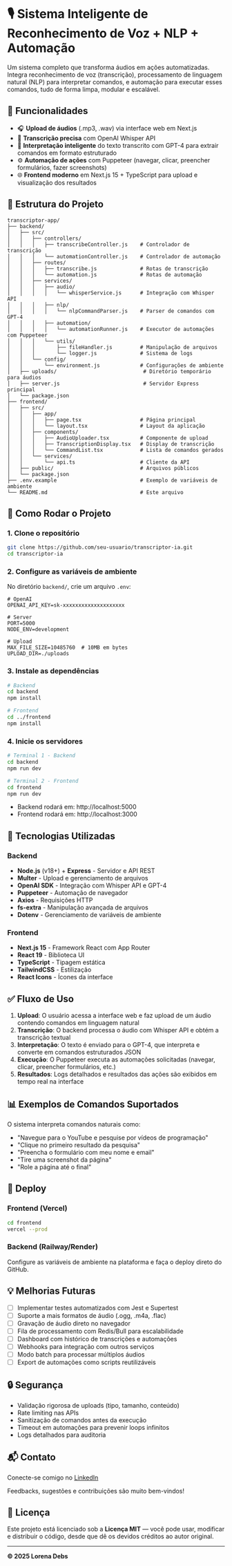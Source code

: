 # 🎙️ Sistema Inteligente de Reconhecimento de Voz + NLP + Automação

Um sistema completo que transforma áudios em ações automatizadas.
Integra reconhecimento de voz (transcrição), processamento de linguagem natural (NLP) para interpretar comandos, e automação para executar esses comandos, tudo de forma limpa, modular e escalável.

## 📌 Funcionalidades

- 🎧 **Upload de áudios** (.mp3, .wav) via interface web em Next.js
- 🧠 **Transcrição precisa** com OpenAI Whisper API
- 🤖 **Interpretação inteligente** do texto transcrito com GPT-4 para extrair comandos em formato estruturado
- ⚙️ **Automação de ações** com Puppeteer (navegar, clicar, preencher formulários, fazer screenshots)
- 🌐 **Frontend moderno** em Next.js 15 + TypeScript para upload e visualização dos resultados

## 📁 Estrutura do Projeto

```
transcriptor-app/
├── backend/
│   ├── src/
│   │   ├── controllers/
│   │   │   ├── transcribeController.js    # Controlador de transcrição
│   │   │   └── automationController.js    # Controlador de automação
│   │   ├── routes/
│   │   │   ├── transcribe.js              # Rotas de transcrição
│   │   │   └── automation.js              # Rotas de automação
│   │   ├── services/
│   │   │   ├── audio/
│   │   │   │   └── whisperService.js      # Integração com Whisper API
│   │   │   ├── nlp/
│   │   │   │   └── nlpCommandParser.js    # Parser de comandos com GPT-4
│   │   │   ├── automation/
│   │   │   │   └── automationRunner.js    # Executor de automações com Puppeteer
│   │   │   └── utils/
│   │   │       ├── fileHandler.js         # Manipulação de arquivos
│   │   │       └── logger.js              # Sistema de logs
│   │   └── config/
│   │       └── environment.js             # Configurações de ambiente
│   ├── uploads/                            # Diretório temporário para áudios
│   ├── server.js                           # Servidor Express principal
│   └── package.json
├── frontend/
│   ├── src/
│   │   ├── app/
│   │   │   ├── page.tsx                   # Página principal
│   │   │   └── layout.tsx                 # Layout da aplicação
│   │   ├── components/
│   │   │   ├── AudioUploader.tsx          # Componente de upload
│   │   │   ├── TranscriptionDisplay.tsx   # Display de transcrição
│   │   │   └── CommandList.tsx            # Lista de comandos gerados
│   │   └── services/
│   │       └── api.ts                     # Cliente da API
│   ├── public/                            # Arquivos públicos
│   └── package.json
├── .env.example                           # Exemplo de variáveis de ambiente
└── README.md                              # Este arquivo
```

## 🚀 Como Rodar o Projeto

### 1. Clone o repositório
```bash
git clone https://github.com/seu-usuario/transcriptor-ia.git
cd transcriptor-ia
```

### 2. Configure as variáveis de ambiente
No diretório `backend/`, crie um arquivo `.env`:

```env
# OpenAI
OPENAI_API_KEY=sk-xxxxxxxxxxxxxxxxxxxx

# Server
PORT=5000
NODE_ENV=development

# Upload
MAX_FILE_SIZE=10485760  # 10MB em bytes
UPLOAD_DIR=./uploads
```

### 3. Instale as dependências

```bash
# Backend
cd backend
npm install

# Frontend
cd ../frontend
npm install
```

### 4. Inicie os servidores

```bash
# Terminal 1 - Backend
cd backend
npm run dev

# Terminal 2 - Frontend
cd frontend
npm run dev
```

- Backend rodará em: http://localhost:5000
- Frontend rodará em: http://localhost:3000

## 🔧 Tecnologias Utilizadas

### Backend
- **Node.js** (v18+) + **Express** - Servidor e API REST
- **Multer** - Upload e gerenciamento de arquivos
- **OpenAI SDK** - Integração com Whisper API e GPT-4
- **Puppeteer** - Automação de navegador
- **Axios** - Requisições HTTP
- **fs-extra** - Manipulação avançada de arquivos
- **Dotenv** - Gerenciamento de variáveis de ambiente

### Frontend
- **Next.js 15** - Framework React com App Router
- **React 19** - Biblioteca UI
- **TypeScript** - Tipagem estática
- **TailwindCSS** - Estilização
- **React Icons** - Ícones da interface

## ✅ Fluxo de Uso

1. **Upload**: O usuário acessa a interface web e faz upload de um áudio contendo comandos em linguagem natural
2. **Transcrição**: O backend processa o áudio com Whisper API e obtém a transcrição textual
3. **Interpretação**: O texto é enviado para o GPT-4, que interpreta e converte em comandos estruturados JSON
4. **Execução**: O Puppeteer executa as automações solicitadas (navegar, clicar, preencher formulários, etc.)
5. **Resultados**: Logs detalhados e resultados das ações são exibidos em tempo real na interface

## 📊 Exemplos de Comandos Suportados

O sistema interpreta comandos naturais como:

- "Navegue para o YouTube e pesquise por vídeos de programação"
- "Clique no primeiro resultado da pesquisa"
- "Preencha o formulário com meu nome e email"
- "Tire uma screenshot da página"
- "Role a página até o final"

## 🚀 Deploy

### Frontend (Vercel)
```bash
cd frontend
vercel --prod
```

### Backend (Railway/Render)
Configure as variáveis de ambiente na plataforma e faça o deploy direto do GitHub.

## 💡 Melhorias Futuras

- [ ] Implementar testes automatizados com Jest e Supertest
- [ ] Suporte a mais formatos de áudio (.ogg, .m4a, .flac)
- [ ] Gravação de áudio direto no navegador
- [ ] Fila de processamento com Redis/Bull para escalabilidade
- [ ] Dashboard com histórico de transcrições e automações
- [ ] Webhooks para integração com outros serviços
- [ ] Modo batch para processar múltiplos áudios
- [ ] Export de automações como scripts reutilizáveis

## 🔒 Segurança

- Validação rigorosa de uploads (tipo, tamanho, conteúdo)
- Rate limiting nas APIs
- Sanitização de comandos antes da execução
- Timeout em automações para prevenir loops infinitos
- Logs detalhados para auditoria

## 📬 Contato

Conecte-se comigo no [LinkedIn](https://linkedin.com/in/lorenadebs)

Feedbacks, sugestões e contribuições são muito bem-vindos!

## 📜 Licença

Este projeto está licenciado sob a **Licença MIT** — você pode usar, modificar e distribuir o código, desde que dê os devidos créditos ao autor original.

---

**© 2025 Lorena Debs**
